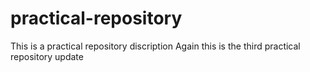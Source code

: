 # practical-repository
This is a practical repository discription
Again this is the third practical repository update
